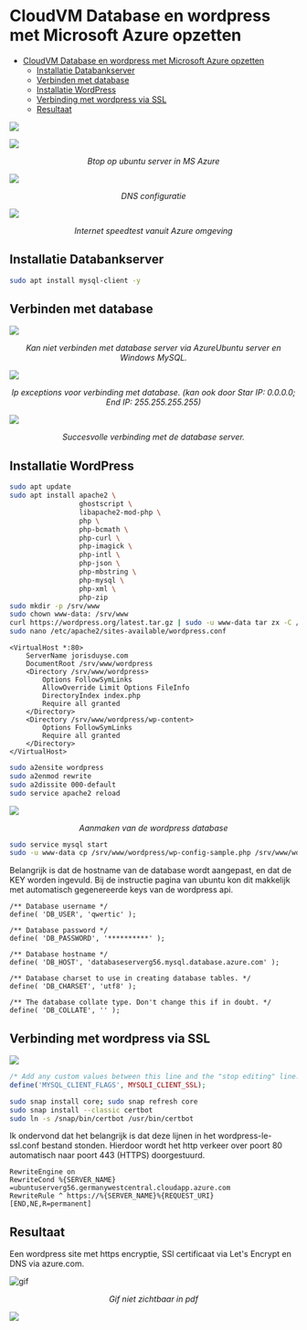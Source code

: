 # CloudVM Database en wordpress met Microsoft Azure opzetten

- [CloudVM Database en wordpress met Microsoft Azure opzetten](#cloudvm-database-en-wordpress-met-microsoft-azure-opzetten)
  - [Installatie Databankserver](#installatie-databankserver)
  - [Verbinden met database](#verbinden-met-database)
  - [Installatie WordPress](#installatie-wordpress)
  - [Verbinding met wordpress via SSL](#verbinding-met-wordpress-via-ssl)
  - [Resultaat](#resultaat)


![](images/finalCreationDatabaseandUbuntuServer.png)


![](images/btopVanUbuntuServer.png)
<p style="text-align: center; font-style: italic;">Btop op ubuntu server in MS Azure</p>

![](images/DNSConfig.PNG)
<p style="text-align: center; font-style: italic;">DNS configuratie</p>

![](images/speedtest.PNG)
<p style="text-align: center; font-style: italic;">Internet speedtest vanuit Azure omgeving</p>

## Installatie Databankserver

```bash
sudo apt install mysql-client -y
```

## Verbinden met database

![](./images/databaseConnectionAttempt.PNG)
<p style="text-align: center; font-style: italic;">Kan niet verbinden met database server via AzureUbuntu server en Windows MySQL.</p>

![](./images/firewallUpdate.PNG)
<p style="text-align: center; font-style: italic;">Ip exceptions voor verbinding met database. (kan ook door Star IP: 0.0.0.0; End IP: 255.255.255.255)</p>

![](./images/databaseConnectionSuccess.PNG)
<p style="text-align: center; font-style: italic;">Succesvolle verbinding met de database server.</p>

## Installatie WordPress

```bash
sudo apt update
sudo apt install apache2 \
                 ghostscript \
                 libapache2-mod-php \
                 php \
                 php-bcmath \
                 php-curl \
                 php-imagick \
                 php-intl \
                 php-json \
                 php-mbstring \
                 php-mysql \
                 php-xml \
                 php-zip
sudo mkdir -p /srv/www
sudo chown www-data: /srv/www
curl https://wordpress.org/latest.tar.gz | sudo -u www-data tar zx -C /srv/www
sudo nano /etc/apache2/sites-available/wordpress.conf
```

```text
<VirtualHost *:80>
    ServerName jorisduyse.com
    DocumentRoot /srv/www/wordpress
    <Directory /srv/www/wordpress>
        Options FollowSymLinks
        AllowOverride Limit Options FileInfo
        DirectoryIndex index.php
        Require all granted
    </Directory>
    <Directory /srv/www/wordpress/wp-content>
        Options FollowSymLinks
        Require all granted
    </Directory>
</VirtualHost>
```

```bash
sudo a2ensite wordpress
sudo a2enmod rewrite
sudo a2dissite 000-default
sudo service apache2 reload
```

![](./images/databaseWordpressCreation.PNG)
<p style="text-align: center; font-style: italic;">Aanmaken van de wordpress database</p>

```bash
sudo service mysql start
sudo -u www-data cp /srv/www/wordpress/wp-config-sample.php /srv/www/wordpress/wp-config.php
```

Belangrijk is dat de hostname van de database wordt aangepast, en dat de KEY worden ingevuld. Bij de instructie pagina van ubuntu kon dit makkelijk met automatisch gegenereerde keys van de wordpress api.

```text
/** Database username */
define( 'DB_USER', 'qwertic' );

/** Database password */
define( 'DB_PASSWORD', '**********' );

/** Database hostname */
define( 'DB_HOST', 'databaseserverg56.mysql.database.azure.com' );

/** Database charset to use in creating database tables. */
define( 'DB_CHARSET', 'utf8' );

/** The database collate type. Don't change this if in doubt. */
define( 'DB_COLLATE', '' );
```

## Verbinding met wordpress via SSL

![](./images/unableToConnectSSl.PNG)

```php
/* Add any custom values between this line and the "stop editing" line. */
define('MYSQL_CLIENT_FLAGS', MYSQLI_CLIENT_SSL);
```

```bash
sudo snap install core; sudo snap refresh core
sudo snap install --classic certbot
sudo ln -s /snap/bin/certbot /usr/bin/certbot
```

Ik ondervond dat het belangrijk is dat deze lijnen in het wordpress-le-ssl.conf bestand stonden. Hierdoor wordt het http verkeer over poort 80 automatisch naar poort 443 (HTTPS) doorgestuurd.

```text
RewriteEngine on
RewriteCond %{SERVER_NAME} =ubuntuserverg56.germanywestcentral.cloudapp.azure.com
RewriteRule ^ https://%{SERVER_NAME}%{REQUEST_URI} [END,NE,R=permanent]
```

## Resultaat

Een wordpress site met https encryptie, SSl certificaat via Let's Encrypt en DNS via azure.com.

![gif](./images/workingSSL.gif)
<p style="text-align: center; font-style: italic;">Gif niet zichtbaar in pdf</p>

![](./images/SSLCompleet.PNG)